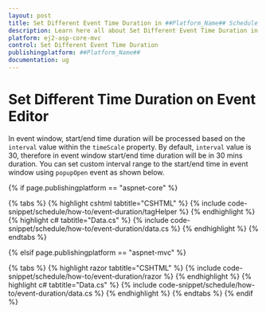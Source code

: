 ```yaml
---
layout: post
title: Set Different Event Time Duration in ##Platform_Name## Schedule Component
description: Learn here all about Set Different Event Time Duration in Syncfusion ##Platform_Name## Schedule component and more.
platform: ej2-asp-core-mvc
control: Set Different Event Time Duration
publishingplatform: ##Platform_Name##
documentation: ug
---
```


# Set Different Time Duration on Event Editor

In event window, start/end time duration will be processed based on the `interval` value within the `timeScale` property. By default, `interval` value is 30, therefore in event window start/end time duration will be in 30 mins duration. You can set custom interval range to the start/end time in event window using `popupOpen` event as shown below.

{% if page.publishingplatform == "aspnet-core" %}

{% tabs %}
{% highlight cshtml tabtitle="CSHTML" %}
{% include code-snippet/schedule/how-to/event-duration/tagHelper %}
{% endhighlight %}
{% highlight c# tabtitle="Data.cs" %}
{% include code-snippet/schedule/how-to/event-duration/data.cs %}
{% endhighlight %}
{% endtabs %}

{% elsif page.publishingplatform == "aspnet-mvc" %}

{% tabs %}
{% highlight razor tabtitle="CSHTML" %}
{% include code-snippet/schedule/how-to/event-duration/razor %}
{% endhighlight %}
{% highlight c# tabtitle="Data.cs" %}
{% include code-snippet/schedule/how-to/event-duration/data.cs %}
{% endhighlight %}
{% endtabs %}
{% endif %}

